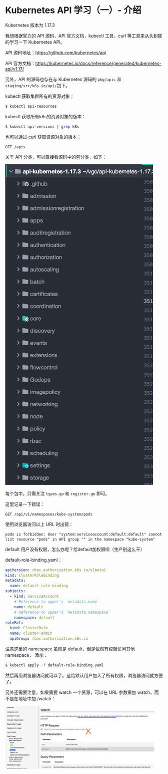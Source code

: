 # Kubernetes API 学习（一）- 介绍

Kubernetes 版本为 1.17.3

我想根据官方的 API 源码，API 官方文档，kubectl 工具，curl 等工具来从头到尾的学习一下 Kubernetes API。

API 源码地址：https://github.com/kubernetes/api

API 官方文档：https://kubernetes.io/docs/reference/generated/kubernetes-api/v1.17/

另外，API 的源码也存在与 Kubernetes 源码的 `pkg/apis`  和 `staging/src/k8s.io/api/`包下。

kubectl 获取集群所有的资源对象：

```bash
$ kubectl api-resources
```

kubectl 获取所有k8s的资源对象的版本：

```bash
$ kubectl api-versions | grep k8s
```

也可以通过 curl 获取资源对象的版本：

```
GET /apis
```

关于 API 分类，可以直接看源码中的包分类，如下：

![image-20200312201423139](../../../resource/image-20200312201423139.png)

 每个包中，只需关注 `types.go` 和 `register.go` 即可。



这里记录一下错误：

```
GET /api/v1/namespaces/kube-system/pods
```

使用浏览器访问以上 URL 时出错：

```
pods is forbidden: User "system:serviceaccount:default:default" cannot list resource "pods" in API group "" in the namespace "kube-system"
```

default 用户没有权限，怎么办呢？给default加权限呗（生产别这么干）

default-role-binding.yaml：

```yaml
apiVersion: rbac.authorization.k8s.io/v1beta1
kind: ClusterRoleBinding
metadata:
  name: default-role-binding
subjects:
  - kind: ServiceAccount
    # Reference to upper's `metadata.name`
    name: default
    # Reference to upper's `metadata.namespace`
    namespace: default
roleRef:
  kind: ClusterRole
  name: cluster-admin
  apiGroup: rbac.authorization.k8s.io
```

注意这里的 namespace 虽然是 default，但是依然有权限访问其他 namespace，  添加：

```bash
$ kubectl apply -f default-role-binding.yaml
```

然后再用浏览器访问就可以了。这给默认用户加入了所有权限，浏览器访问就方便了。





另外还需要注意，如果需要 watch 一个资源，可以在 URL 参数重加 watch，而不是在地址中加 /watch：

![image-20200317143840202](../../../resource/image-20200317143840202.png)



